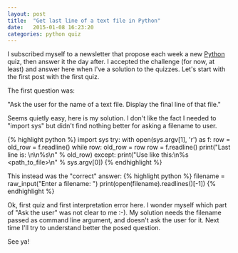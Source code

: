```yaml
---
layout: post
title:  "Get last line of a text file in Python"
date:   2015-01-08 16:23:20
categories: python quiz
---
```

I subscribed myself to a newsletter that propose each week a new [Python](http://www.python.org "Python language web site") quiz, then answer it the day after.
I accepted the challenge (for now, at least) and answer here when I've a solution to the quizzes.
Let's start with the first post with the first quiz.

The first question was:

"Ask the user for the name of a text file. Display the final line of that file."

Seems quietly easy, here is my solution. I don't like the fact I needed to "import sys" but didn't find nothing better for asking a filename to user.

{% highlight python %}
import sys
try:
    with open(sys.argv[1], 'r') as f:
        row = old_row = f.readline()
        while row:
            old_row = row
            row = f.readline()
        print("Last line is: \n\n%s\n" % old_row)
except:
    print("Use like this:\n%s <path_to_file>\n" % sys.argv[0])
{% endhighlight %}

This instead was the "correct" answer:
{% highlight python %}
filename = raw_input("Enter a filename: ")
print(open(filename).readlines()[-1])
{% endhighlight %}

Ok, first quiz and first interpretation error here. I wonder myself which part of "Ask the user" was not clear to me :-). My solution needs the filename passed as command line argument, and doesn't ask the user for it. Next time I'll try to understand better the posed question.

See ya!


